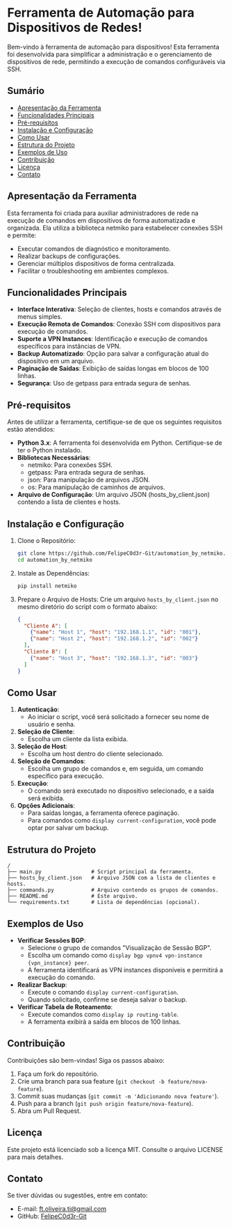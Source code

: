 # Ferramenta de Automação para Dispositivos de Redes!

Bem-vindo à ferramenta de automação para dispositivos! Esta ferramenta foi desenvolvida para simplificar a administração e o gerenciamento de dispositivos de rede, permitindo a execução de comandos configuráveis via SSH.

## Sumário
- [Apresentação da Ferramenta](#apresentação-da-ferramenta)
- [Funcionalidades Principais](#funcionalidades-principais)
- [Pré-requisitos](#pré-requisitos)
- [Instalação e Configuração](#instalação-e-configuração)
- [Como Usar](#como-usar)
- [Estrutura do Projeto](#estrutura-do-projeto)
- [Exemplos de Uso](#exemplos-de-uso)
- [Contribuição](#contribuição)
- [Licença](#licença)
- [Contato](#contato)

## Apresentação da Ferramenta
Esta ferramenta foi criada para auxiliar administradores de rede na execução de comandos em dispositivos de forma automatizada e organizada. Ela utiliza a biblioteca netmiko para estabelecer conexões SSH e permite:
- Executar comandos de diagnóstico e monitoramento.
- Realizar backups de configurações.
- Gerenciar múltiplos dispositivos de forma centralizada.
- Facilitar o troubleshooting em ambientes complexos.

## Funcionalidades Principais
- **Interface Interativa**: Seleção de clientes, hosts e comandos através de menus simples.
- **Execução Remota de Comandos**: Conexão SSH com dispositivos para execução de comandos.
- **Suporte a VPN Instances**: Identificação e execução de comandos específicos para instâncias de VPN.
- **Backup Automatizado**: Opção para salvar a configuração atual do dispositivo em um arquivo.
- **Paginação de Saídas**: Exibição de saídas longas em blocos de 100 linhas.
- **Segurança**: Uso de getpass para entrada segura de senhas.

## Pré-requisitos
Antes de utilizar a ferramenta, certifique-se de que os seguintes requisitos estão atendidos:
- **Python 3.x**: A ferramenta foi desenvolvida em Python. Certifique-se de ter o Python instalado.
- **Bibliotecas Necessárias**:
  - netmiko: Para conexões SSH.
  - getpass: Para entrada segura de senhas.
  - json: Para manipulação de arquivos JSON.
  - os: Para manipulação de caminhos de arquivos.
- **Arquivo de Configuração**: Um arquivo JSON (hosts_by_client.json) contendo a lista de clientes e hosts.

## Instalação e Configuração
1. Clone o Repositório:
   ```bash
   git clone https://github.com/FelipeC0d3r-Git/automation_by_netmiko.git
   cd automation_by_netmiko
   ```
2. Instale as Dependências:
   ```bash
   pip install netmiko
   ```
3. Prepare o Arquivo de Hosts:
   Crie um arquivo `hosts_by_client.json` no mesmo diretório do script com o formato abaixo:
   ```json
   {
     "Cliente A": [
       {"name": "Host 1", "host": "192.168.1.1", "id": "001"},
       {"name": "Host 2", "host": "192.168.1.2", "id": "002"}
     ],
     "Cliente B": [
       {"name": "Host 3", "host": "192.168.1.3", "id": "003"}
     ]
   }
   ```

## Como Usar
1. **Autenticação**:
   - Ao iniciar o script, você será solicitado a fornecer seu nome de usuário e senha.
2. **Seleção de Cliente**:
   - Escolha um cliente da lista exibida.
3. **Seleção de Host**:
   - Escolha um host dentro do cliente selecionado.
4. **Seleção de Comandos**:
   - Escolha um grupo de comandos e, em seguida, um comando específico para execução.
5. **Execução**:
   - O comando será executado no dispositivo selecionado, e a saída será exibida.
6. **Opções Adicionais**:
   - Para saídas longas, a ferramenta oferece paginação.
   - Para comandos como `display current-configuration`, você pode optar por salvar um backup.

## Estrutura do Projeto
```
/
├── main.py                # Script principal da ferramenta.
├── hosts_by_client.json   # Arquivo JSON com a lista de clientes e hosts.
├── commands.py            # Arquivo contendo os grupos de comandos.
├── README.md              # Este arquivo.
└── requirements.txt       # Lista de dependências (opcional).
```

## Exemplos de Uso
- **Verificar Sessões BGP**:
   - Selecione o grupo de comandos "Visualização de Sessão BGP".
   - Escolha um comando como `display bgp vpnv4 vpn-instance {vpn_instance} peer`.
   - A ferramenta identificará as VPN instances disponíveis e permitirá a execução do comando.
- **Realizar Backup**:
   - Execute o comando `display current-configuration`.
   - Quando solicitado, confirme se deseja salvar o backup.
- **Verificar Tabela de Roteamento**:
   - Execute comandos como `display ip routing-table`.
   - A ferramenta exibirá a saída em blocos de 100 linhas.

## Contribuição
Contribuições são bem-vindas! Siga os passos abaixo:
1. Faça um fork do repositório.
2. Crie uma branch para sua feature (`git checkout -b feature/nova-feature`).
3. Commit suas mudanças (`git commit -m 'Adicionando nova feature'`).
4. Push para a branch (`git push origin feature/nova-feature`).
5. Abra um Pull Request.

## Licença
Este projeto está licenciado sob a licença MIT. Consulte o arquivo LICENSE para mais detalhes.

## Contato
Se tiver dúvidas ou sugestões, entre em contato:
- E-mail: ft.oliveira.ti@gmail.com
- GitHub: [FelipeC0d3r-Git](https://github.com/FelipeC0d3r-Git)
